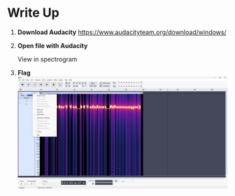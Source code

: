 # Write Up

1. **Download Audacity**
https://www.audacityteam.org/download/windows/

2. **Open file with Audacity**

    View in spectrogram

3. **Flag**
    ![alt text](image.png)
